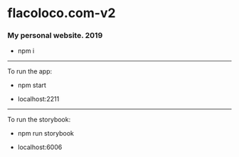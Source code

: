 # flacoloco.com-v2
### My personal website. 2019

- npm i

----------------
To run the app:

- npm start

- localhost:2211


---------------------
To run the storybook:

- npm run storybook

- localhost:6006
